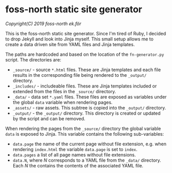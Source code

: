 # foss-north static site generator

_Copyright(C) 2019 foss-north ek.för_

This is the foss-north static site generator. Since I'm tired of Ruby, I decided to drop Jekyll and look into Jinja myself. This small setup allows me to create a data driven site from YAML files and Jinja templates.

The paths are hardcoded and based on the location of the `fn-generator.py` script. The directories are:

* `_source/` - source `*.html` files. These are Jinja templates and each file results in the corresponding file being rendered to the `_output/` directory.
* `_includes/` - includeable files. These are Jinja templates included or extended from the files in the `_source/` directory.
* `_data/` - data set `*.yaml` files. These files are exposed as variables under the global `data` variable when rendering pages.
* `_assets/` - raw assets. This subtree is copied into the `_output/` directory.
* `_output/` - the `_output/` directory. This directory is created or updated by the script and can be removed.

When rendering the pages from the `_source/` directory the global variable `data` is exposed to Jinja. This variable contains the following sub-variables:

* `data.page` the name of the current page without file extension, e.g. when rendering `index.html` the variable `data.page` is set to `index`.
* `data.pages` a list of all page names without file extensions.
* `data.N`, where _N_ corresponds to a YAML file from the `_data/` directory. Each _N_ the contains the contents of the associated YAML file.
